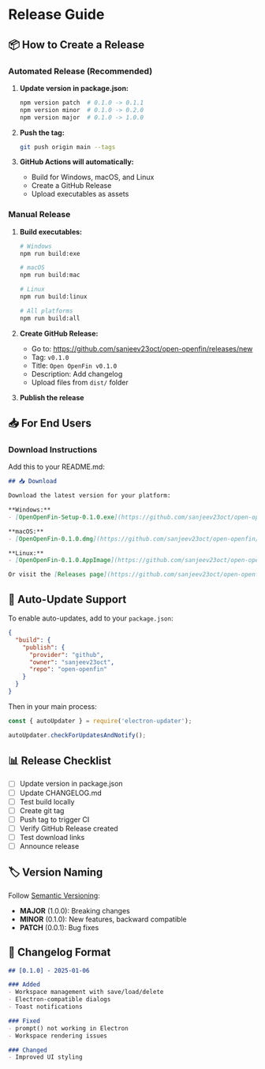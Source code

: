 # Release Guide

## 📦 How to Create a Release

### Automated Release (Recommended)

1. **Update version in package.json:**
   ```bash
   npm version patch  # 0.1.0 -> 0.1.1
   npm version minor  # 0.1.0 -> 0.2.0
   npm version major  # 0.1.0 -> 1.0.0
   ```

2. **Push the tag:**
   ```bash
   git push origin main --tags
   ```

3. **GitHub Actions will automatically:**
   - Build for Windows, macOS, and Linux
   - Create a GitHub Release
   - Upload executables as assets

### Manual Release

1. **Build executables:**
   ```bash
   # Windows
   npm run build:exe
   
   # macOS
   npm run build:mac
   
   # Linux
   npm run build:linux
   
   # All platforms
   npm run build:all
   ```

2. **Create GitHub Release:**
   - Go to: https://github.com/sanjeev23oct/open-openfin/releases/new
   - Tag: `v0.1.0`
   - Title: `Open OpenFin v0.1.0`
   - Description: Add changelog
   - Upload files from `dist/` folder

3. **Publish the release**

## 📥 For End Users

### Download Instructions

Add this to your README.md:

```markdown
## 📥 Download

Download the latest version for your platform:

**Windows:**
- [OpenOpenFin-Setup-0.1.0.exe](https://github.com/sanjeev23oct/open-openfin/releases/latest/download/OpenOpenFin-Setup-0.1.0.exe)

**macOS:**
- [OpenOpenFin-0.1.0.dmg](https://github.com/sanjeev23oct/open-openfin/releases/latest/download/OpenOpenFin-0.1.0.dmg)

**Linux:**
- [OpenOpenFin-0.1.0.AppImage](https://github.com/sanjeev23oct/open-openfin/releases/latest/download/OpenOpenFin-0.1.0.AppImage)

Or visit the [Releases page](https://github.com/sanjeev23oct/open-openfin/releases) for all versions.
```

## 🔄 Auto-Update Support

To enable auto-updates, add to your `package.json`:

```json
{
  "build": {
    "publish": {
      "provider": "github",
      "owner": "sanjeev23oct",
      "repo": "open-openfin"
    }
  }
}
```

Then in your main process:
```javascript
const { autoUpdater } = require('electron-updater');

autoUpdater.checkForUpdatesAndNotify();
```

## 📊 Release Checklist

- [ ] Update version in package.json
- [ ] Update CHANGELOG.md
- [ ] Test build locally
- [ ] Create git tag
- [ ] Push tag to trigger CI
- [ ] Verify GitHub Release created
- [ ] Test download links
- [ ] Announce release

## 🏷️ Version Naming

Follow [Semantic Versioning](https://semver.org/):
- **MAJOR** (1.0.0): Breaking changes
- **MINOR** (0.1.0): New features, backward compatible
- **PATCH** (0.0.1): Bug fixes

## 📝 Changelog Format

```markdown
## [0.1.0] - 2025-01-06

### Added
- Workspace management with save/load/delete
- Electron-compatible dialogs
- Toast notifications

### Fixed
- prompt() not working in Electron
- Workspace rendering issues

### Changed
- Improved UI styling
```
